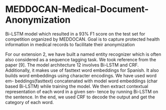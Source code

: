 # MEDDOCAN-Medical-Document-Anonymization
Bi-LSTM model which resulted in a 93% F1 score on the test set for competition organized by MEDDOCAN. Goal is to capture protected health information  in medical records to facilitate their anonymization 


For our extension 2, we have built a named entity recognizer which is often also considered as a sequence tagging task. We took reference from the paper [9]. The model architecture
12
involves Bi-LSTM and CRF. Additionally, it makes use of fasttext word embeddings for Spanish. It also builds word embeddings using character encodings. We have used word em- beddings(fasttext) concatenated with model word embeddings (char based Bi-LSTM) while training the model. We then extract contextual representation of each word in a given sen- tence by running Bi-LSTM on the sentence. In the end, we used CRF to decode the output and get the category of each word.
